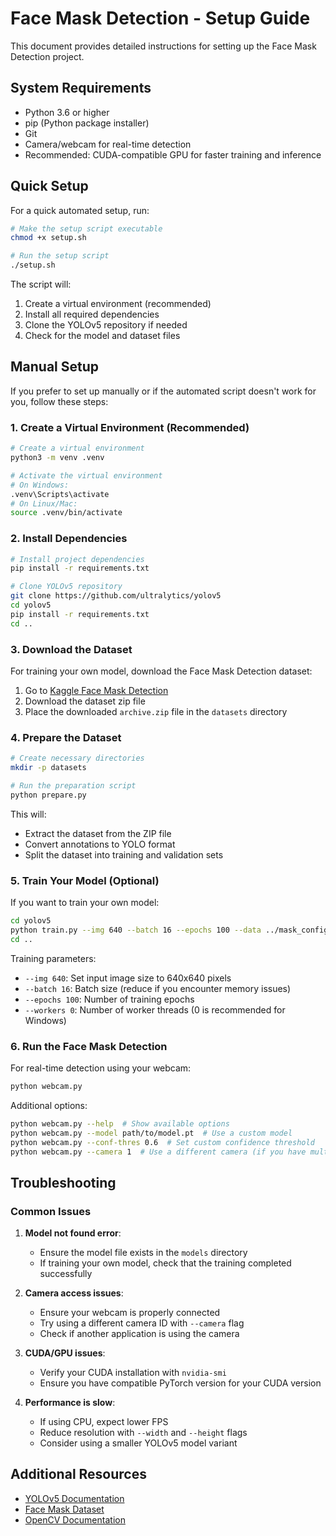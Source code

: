 # Face Mask Detection - Setup Guide

This document provides detailed instructions for setting up the Face Mask Detection project.

## System Requirements

- Python 3.6 or higher
- pip (Python package installer)
- Git
- Camera/webcam for real-time detection
- Recommended: CUDA-compatible GPU for faster training and inference

## Quick Setup

For a quick automated setup, run:

```bash
# Make the setup script executable
chmod +x setup.sh

# Run the setup script
./setup.sh
```

The script will:

1. Create a virtual environment (recommended)
2. Install all required dependencies
3. Clone the YOLOv5 repository if needed
4. Check for the model and dataset files

## Manual Setup

If you prefer to set up manually or if the automated script doesn't work for you, follow these steps:

### 1. Create a Virtual Environment (Recommended)

```bash
# Create a virtual environment
python3 -m venv .venv

# Activate the virtual environment
# On Windows:
.venv\Scripts\activate
# On Linux/Mac:
source .venv/bin/activate
```

### 2. Install Dependencies

```bash
# Install project dependencies
pip install -r requirements.txt

# Clone YOLOv5 repository
git clone https://github.com/ultralytics/yolov5
cd yolov5
pip install -r requirements.txt
cd ..
```

### 3. Download the Dataset

For training your own model, download the Face Mask Detection dataset:

1. Go to [Kaggle Face Mask Detection](https://www.kaggle.com/andrewmvd/face-mask-detection)
2. Download the dataset zip file
3. Place the downloaded `archive.zip` file in the `datasets` directory

### 4. Prepare the Dataset

```bash
# Create necessary directories
mkdir -p datasets

# Run the preparation script
python prepare.py
```

This will:

- Extract the dataset from the ZIP file
- Convert annotations to YOLO format
- Split the dataset into training and validation sets

### 5. Train Your Model (Optional)

If you want to train your own model:

```bash
cd yolov5
python train.py --img 640 --batch 16 --epochs 100 --data ../mask_config.yaml --weights yolov5s.pt --workers 0
cd ..
```

Training parameters:

- `--img 640`: Set input image size to 640x640 pixels
- `--batch 16`: Batch size (reduce if you encounter memory issues)
- `--epochs 100`: Number of training epochs
- `--workers 0`: Number of worker threads (0 is recommended for Windows)

### 6. Run the Face Mask Detection

For real-time detection using your webcam:

```bash
python webcam.py
```

Additional options:

```bash
python webcam.py --help  # Show available options
python webcam.py --model path/to/model.pt  # Use a custom model
python webcam.py --conf-thres 0.6  # Set custom confidence threshold
python webcam.py --camera 1  # Use a different camera (if you have multiple)
```

## Troubleshooting

### Common Issues

1. **Model not found error**:
   - Ensure the model file exists in the `models` directory
   - If training your own model, check that the training completed successfully

2. **Camera access issues**:
   - Ensure your webcam is properly connected
   - Try using a different camera ID with `--camera` flag
   - Check if another application is using the camera

3. **CUDA/GPU issues**:
   - Verify your CUDA installation with `nvidia-smi`
   - Ensure you have compatible PyTorch version for your CUDA version

4. **Performance is slow**:
   - If using CPU, expect lower FPS
   - Reduce resolution with `--width` and `--height` flags
   - Consider using a smaller YOLOv5 model variant

## Additional Resources

- [YOLOv5 Documentation](https://github.com/ultralytics/yolov5)
- [Face Mask Dataset](https://www.kaggle.com/andrewmvd/face-mask-detection)
- [OpenCV Documentation](https://docs.opencv.org/)
